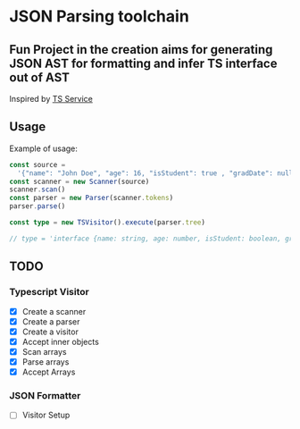 # JSON Parsing toolchain

## Fun Project in the creation aims for generating JSON AST for formatting and infer TS interface out of AST

Inspired by [TS Service](https://github.com/unlight/typescript-service)

## Usage

Example of usage:

```ts
const source =
  '{"name": "John Doe", "age": 16, "isStudent": true , "gradDate": null}'
const scanner = new Scanner(source)
scanner.scan()
const parser = new Parser(scanner.tokens)
parser.parse()

const type = new TSVisitor().execute(parser.tree)

// type = 'interface {name: string, age: number, isStudent: boolean, gradDate: null}'
```

## TODO

### Typescript Visitor

- [x] Create a scanner
- [x] Create a parser
- [x] Create a visitor
- [x] Accept inner objects
- [x] Scan arrays
- [x] Parse arrays
- [x] Accept Arrays

### JSON Formatter

- [ ] Visitor Setup

